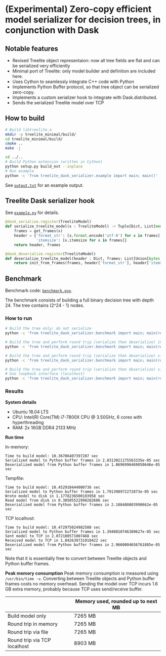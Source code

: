 # (Experimental) Zero-copy efficient model serializer for decision trees, in conjunction with Dask

## Notable features
* Revised Treelite object representaion: now all tree fields are flat and can be serialized very efficiently
* Minimal port of Treelite: only model builder and definition are included here.
* Uses Cython to seamlessly integrate C++ code with Python
* Implements Python Buffer protocol, so that tree object can be serialized zero-copy.
* Implements a custom serializer hook to integrate with Dask.distributed.
* Sends the serialized Treelite model over TCP

## How to build
```bash
# Build libtreelite.a
mkdir -p treelite_minimal/build/
cd treelite_minimal/build/
cmake ..
make -j

cd ../..
# Build Python extension (written in Cython)
python setup.py build_ext --inplace
# Run example
python -c 'from treelite_dask_serializer.example import main; main()'
```
See [`output.txt`](output.txt) for an example output.

## Treelite Dask serializer hook
See [`example.py`](treelite_dask_serializer/example.py) for details.
```python
@dask_serialize.register(TreeliteModel)
def serialize_treelite_model(x : TreeliteModel) -> Tuple[Dict, List[memoryview]]:
    frames = get_frames(x)
    header = {'format_str': [x.format.encode('utf-8') for x in frames],
              'itemsize': [x.itemsize for x in frames]}
    return header, frames

@dask_deserialize.register(TreeliteModel)
def deserialize_treelite_model(header : Dict, frames: List[Union[bytes, memoryview]]):
    return init_from_frames(frames, header['format_str'], header['itemsize'])
```

## Benchmark
Benchmark code: [`benchmark.pyx`](treelite_dask_serializer/benchmark.pyx).

The benchmark consists of building a full binary decision tree with depth 24. The tree contains
(2^24 - 1) nodes.

### How to run
```bash
# Build the tree only; do not serialize
python -c 'from treelite_dask_serializer.benchmark import main; main(round_trip=False)'

# Build the tree and perform round trip (serialize then deserialize) in memory
python -c 'from treelite_dask_serializer.benchmark import main; main(round_trip=True)'

# Build the tree and perform round trip (serialize then deserialize) via a temp file
python -c 'from treelite_dask_serializer.benchmark import main; main(round_trip=True, disk=True)'

# Build the tree and perform round trip (serialize then deserialize) via TCP.
# Use loopback interface (localhost)
python -c 'from treelite_dask_serializer.benchmark import main; main(round_trip=True, tcp=True)'
```

### Results
**System details**

* Ubuntu 18.04 LTS
* CPU: Intel(R) Core(TM) i7-7800X CPU @ 3.50GHz, 6 cores with hyperthreading
* RAM: 2x 16GB DDR4 2133 MHz

**Run time**

In-memory:
```
Time to build model: 10.36706407397287 sec
Serialized model to Python buffer frames in 2.8313021175563335e-05 sec
Deserialized model from Python buffer frames in 1.0696996469050646e-05 sec
```

Tempfile:
```
Time to build model: 10.452910444000736 sec
Serialized model to Python buffer frames in 1.791398972272873e-05 sec
Wrote model to disk in 1.1778236500103958 sec
Read model from disk in 0.30505522998282686 sec
Deserialized model from Python buffer frames in 2.108400803990662e-05 sec
```

TCP localhost:
```
Time to build model: 10.472975024982588 sec
Serialized model to Python buffer frames in 1.3948010746389627e-05 sec
Sent model to TCP in 2.072100571007468 sec
Received model to TCP in 1.842639731010422 sec
Deserialized model from Python buffer frames in 2.9660004656761885e-05 sec
```

Note that it is essentially free to convert between Treelite objects and Python buffer frames.

**Peak memory consumption**
Peak memory consumption is measured using `/usr/bin/time -v`. Converting between Treelite objects
and Python buffer frames costs no memory overhead. Sending the model over TCP incurs 1.6 GB extra
memory, probably because TCP uses send/receive buffer.

| | Memory used, rounded up to next MB |
|--|--|
|Build model only | 7265 MB |
|Round trip in memory | 7265 MB |
|Round trip via file | 7265 MB |
|Round trip via TCP localhost | 8903 MB |
